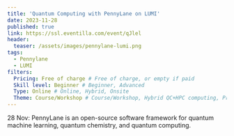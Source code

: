 ```yaml
---
title: 'Quantum Computing with PennyLane on LUMI'
date: 2023-11-28
published: true
link: https://ssl.eventilla.com/event/qJlel
header:
  teaser: /assets/images/pennylane-lumi.png
tags:
  - Pennylane
  - LUMI
filters:
  Pricing: Free of charge # Free of charge, or empty if paid
  Skill level: Beginner # Beginner, Advanced
  Type: Online # Online, Hybrid, Onsite
  Theme: Course/Workshop # Course/Workshop, Hybrid QC+HPC computing, Programming, Webinar/Lecture
---
```

28 Nov: PennyLane is an open-source software framework for quantum machine learning, quantum chemistry, and quantum computing.
